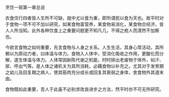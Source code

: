烹饪一斑第一章总说

衣食住行四者皆人生所不可缺，就中尤以食为重，即所谓民以食为天也。故平时对于食物一项不可不加以研究，如某食物富营养，某食物易消化，某食物合经济，皆人人所当知。此外各种饮食上之重要问题更不知凡几，不得之庖人而漠然不加察也。

今欲言食物之如何重要，先言食物与人身之关系。人生生活，其身心常活动，其所赖以为原动力者，曰体温与体力。食物入人体中，受消化吸收之作用，更酸化而分解，遂生体温与体力。人体常因新陈代谢之机能，时时排出老废物于体外，如汗、尿、呼出气等。是人体之诸机关为其所消耗，必藉食物以补充之。尤其对于发育期之幼儿及回复期之病人，使其筋肉充分成长或回复其衰弱之身体，舍食物外其道末由。

食物既如此重要，吾人于此虽不必别求改良进步之方法，然平时亦不可无所研究。